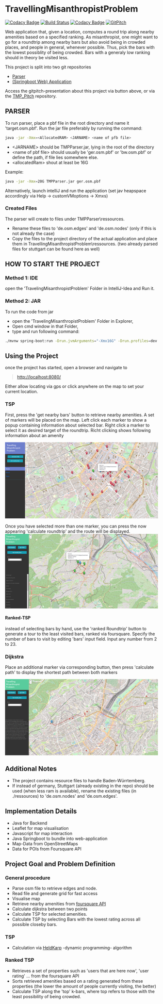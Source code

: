 # TravellingMisanthropistProblem
[![Codacy Badge](https://api.codacy.com/project/badge/Grade/a32bdd54c13b4183a9b4f840e1b9ae02)](https://app.codacy.com/gh/StraysWonderland/TravellingMisanthropistProblem?utm_source=github.com&utm_medium=referral&utm_content=StraysWonderland/TravellingMisanthropistProblem&utm_campaign=Badge_Grade_Settings)
[![Build Status](https://travis-ci.com/StraysWonderland/TravellingMisanthropistProblem.svg?branch=master)](https://travis-ci.com/StraysWonderland/TravellingMisanthropistProblem)
[![Codacy Badge](https://api.codacy.com/project/badge/Grade/2cb247439cd4468d9493897cf4561ad4)](https://app.codacy.com/app/cagri.c.tasci/TravellingMisanthropistProblem?utm_source=github.com&utm_medium=referral&utm_content=StraysWonderland/TravellingMisanthropistProblem&utm_campaign=Badge_Grade_Dashboard)
[![GitPitch](https://gitpitch.com/assets/badge.svg)](https://gitpitch.com/StraysWonderland/TMP_Pitch)


Web application that, given a location, computes a round trip along nearby amenities based on a specified ranking.
As misanthropist, one might want to go for a roundtrip among nearby bars but also avoid being in crowded places, and people in general, whenever possible.
Thus, pick the bars with the lowest possiblity of being crowded.
Bars with a generaly low ranking should in theory be visited less.

This project is split into two git repositories
* [Parser](https://github.com/StraysWonderland/TMP_Parser)
* [(Springboot Web) Application](https://github.com/StraysWonderland/TravellingMisanthropistProblem)

Access the gitpitch-presentation about this project via button above, or via the [TMP_Pitch](https://github.com/StraysWonderland/TMP_Pitch) repository.

## PARSER
To run parser, place a pbf file in the root directory and name it 'target.osm.pbf'.
Run the jar file preferably by running the command:
   ```bash
   java -jar -Xmx=<AllocatedRAM> <JARNAME> <name of pfb file> 
   ```
   
*   \<JARNAME> should be TMPParser.jar, lying in the root of the directory
*   \<name of pbf file> should usually be 'ger.osm.pbf' or 'bw.osm.pbf' or define the path, if file lies somewhere else.
*   \<allocatedRam> shout at least be 16G

Example:
   ```bash
   java -jar -Xmx=20G TMPParser.jar ger.osm.pbf
   ```
Alternatively, launch intelliJ and run the application (set jav heapspace accordingly via Help -> customVMoptions -> Xmxs)

### Created Files
The parser will create to files under TMPParser\ressources.

*   Rename these files to 'de.osm.edges' and 'de.osm.nodes' (only if this is not already the case)
*   Copy the files to the project directory of the actual application and place them in TravellingMisanthropistProblem\ressources. 
(two already parsed files for stuttgart can be found here as well)

## HOW TO START THE PROJECT

### Method 1: IDE
open the 'TravelingMisanthropistProblem' Folder in IntelliJ-Idea and Run it.

### Method 2: JAR
To run the code from jar

*   open the 'TravelingMisanthropistProblem' Folder in Explorer,
*   Open cmd window in that Folder,
*   type and run following command:
   ```bash
   ./mvnw spring-boot:run -Drun.jvmArguments="-Xmx16G" -Drun.profiles=dev
   ```
## Using the Project
once the project has started, open a browser and navigate to 

   >  [http://localhost:8080/](http://localhost:8080/)

Either allow locating via gps or click anywhere on the map to set your current location.

### TSP
First, press the 'get nearby bars' button to retrieve nearby amenities.
A set of markers will be placed on the map.
Left click each marker to show a popup containing information about selected bar.
Right click a marker to select it as desired target of the roundtrip. 
Richt clicking shows following information about an amenity

![Popup information](images/hereNow.PNG "Popup info")

Once you have selected more than one marker, you can press the now appearing 'calculate roundtrip' and the route will be displayed.
![Generated Roundtrip](images/roundtrip.PNG "Popup roundtrip")
#### Ranked-TSP
instead of selecting bars by hand, use the 'ranked Roundtrip' button to generate a tour to the least visited bars, ranked via foursquare.
Specify the number of bars to visit by editing 'bars' input field.
Input any number from 2 to 23.

### Dijkstra
Place an additional marker via corresponding button, then press 'calculate path' to display the shortest path between both markers 

![shortest path](images/dijkstra.PNG "shortest path")

## Additional Notes
*   The project contains resource files to handle Baden-Würrtemberg.
*   If instead of germany, Stuttgart (already existing in the repo) should be used (when less ram is available), rename the existing files (in \./ressources) to 'de.osm.nodes' and 'de.osm.edges'.

## Implementation Details
*   Java for Backend
*   Leaflet for map visualisation
*   Javascript for map interaction
*   Java Springboot to bundle into web-application
*   Map-Data from OpenStreetMaps
*   Data for POIs from Foursquare API

## Project Goal and Problem Definition
### General procedure
*   Parse osm file to retrieve edges and node.
*   Read file and generate grid for fast access
*   Visualise map
*   Retrieve nearby amenities from [foursquare API](https://de.foursquare.com/)
*   Calculate dijkstra between two points
*   Calculate TSP for selected amenities.
*   Calculate TSP by selecting Bars with the lowest rating across all possible closeby bars.

### TSP
*   Calculation via [HeldKarp](https://en.wikipedia.org/wiki/Held%E2%80%93Karp_algorithm) -dynamic programming- algorithm

### Ranked TSP
*   Retrieves a set of properties such as 'users that are here now', 'user rating' ... from the foursquare API
*   Sorts retrieved amenities based on a rating generated from these properties (the lower the amount of people currently visiting, the better)
*   Calculate TSP along the 'top' k-bars, where top refers to those with the least possibility of being crowded.
